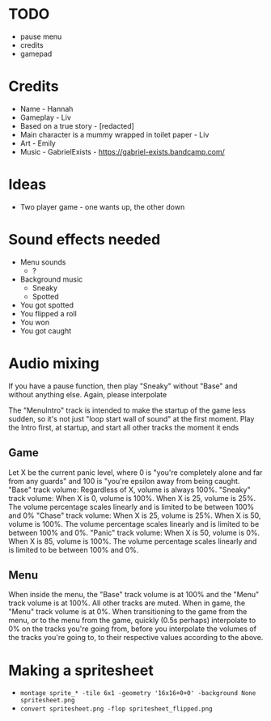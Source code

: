 # TODO

- pause menu
- credits
- gamepad

# Credits

- Name - Hannah
- Gameplay - Liv
- Based on a true story - [redacted]
- Main character is a mummy wrapped in toilet paper - Liv
- Art - Emily
- Music - GabrielExists - https://gabriel-exists.bandcamp.com/

# Ideas

- Two player game - one wants up, the other down

# Sound effects needed

- Menu sounds
  - ?
- Background music
  - Sneaky
  - Spotted
- You got spotted
- You flipped a roll
- You won
- You got caught

# Audio mixing

If you have a pause function, then play "Sneaky" without "Base" and without anything else. Again, please interpolate

The "MenuIntro" track is intended to make the startup of the game less sudden, so it's not just "loop start wall of sound" at the first moment. Play the Intro first, at startup, and start all other tracks the moment it ends

## Game

Let X be the current panic level, where 0 is "you're completely alone and far from any guards" and 100 is "you're epsilon away from being caught.
"Base" track volume: Regardless of X, volume is always 100%.
"Sneaky" track volume: When X is 0, volume is 100%. When X is 25, volume is 25%. The volume percentage scales linearly and is limited to be between 100% and 0%
"Chase" track volume: When X is 25, volume is 25%. When X is 50, volume is 100%. The volume percentage scales linearly and is limited to be between 100% and 0%.
"Panic" track volume: When X is 50, volume is 0%. When X is 85, volume is 100%. The volume percentage scales linearly and is limited to be between 100% and 0%.

## Menu

When inside the menu, the "Base" track volume is at 100% and the "Menu" track volume is at 100%. All other tracks are muted.
When in game, the "Menu" track volume is at 0%.
When transitioning to the game from the menu, or to the menu from the game, quickly (0.5s perhaps) interpolate to 0% on the tracks you're going from, before you interpolate the volumes of the tracks you're going to, to their respective values according to the above.

# Making a spritesheet

- `montage sprite_* -tile 6x1 -geometry '16x16+0+0' -background None spritesheet.png`
- `convert spritesheet.png -flop spritesheet_flipped.png`
